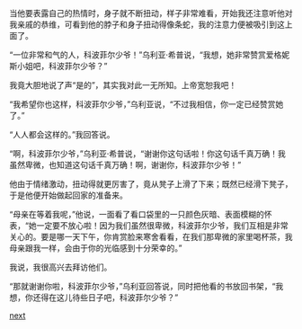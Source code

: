 
当他要表露自己的热情时，身子就不断扭动，样子非常难看，开始我还注意听他对我亲戚的恭维，可看到他的脖子和身子扭动得像条蛇，我的注意力便被吸引到这上面了。

“一位非常和气的人，科波菲尔少爷！”乌利亚·希普说，“我想，她非常赞赏爱格妮斯小姐吧，科波菲尔少爷？”

我竟大胆地说了声“是的”，其实我对此一无所知。上帝宽恕我吧！

“我希望你也这样，科波菲尔少爷，”乌利亚说，“不过我相信，你一定已经赞赏她了。”

“人人都会这样的。”我回答说。

“啊，科波菲尔少爷，”乌利亚·希普说，“谢谢你这句话啦！你这句话千真万确！我虽然卑微，也知道这句话千真万确！啊，谢谢你，科波菲尔少爷！”

他由于情绪激动，扭动得就更厉害了，竟从凳子上滑了下来；既然已经滑下凳子，于是他便开始做起回家的准备来。

“母亲在等着我呢，”他说，一面看了看口袋里的一只颜色灰暗、表面模糊的怀表，“她一定要不放心啦！因为我们虽然很卑微，科波菲尔少爷，我们互相是非常关心的。要是哪一天下午，你肯赏脸来寒舍看看，在我们那卑微的家里喝杯茶，我母亲跟我一样，会由于你的光临感到十分荣幸的。”

我说，我很高兴去拜访他们。

“那就谢谢你啦，科波菲尔少爷，”乌利亚回答说，同时把他看的书放回书架，“我想，你还得在这儿待些日子吧，科波菲尔少爷？”

[next](page220)